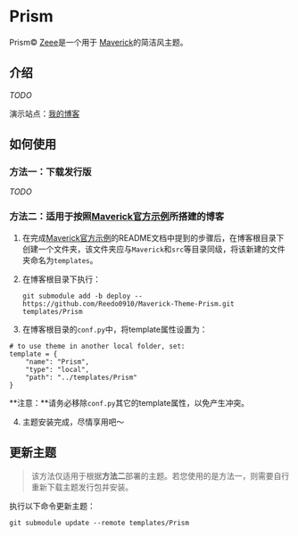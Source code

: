 # Prism

Prism© [Zeee](https://github.com/Reedo0910)是一个用于 [Maverick](https://github.com/AlanDecode/Maverick)的简洁风主题。



## 介绍

*TODO*



演示站点：[我的博客](https://www.akari-mori.com/)



## 如何使用

### 方法一：下载发行版

*TODO*



### 方法二：适用于按照[Maverick官方示例](https://github.com/AlanDecode/Blog-With-GitHub-Boilerplate)所搭建的博客

1. 在完成[Maverick官方示例](https://github.com/AlanDecode/Blog-With-GitHub-Boilerplate)的README文档中提到的步骤后，在博客根目录下创建一个文件夹，该文件夹应与`Maverick`和`src`等目录同级，将该新建的文件夹命名为`templates`。

2. 在博客根目录下执行：

   ```
   git submodule add -b deploy -- https://github.com/Reedo0910/Maverick-Theme-Prism.git templates/Prism
   ```

3. 在博客根目录的`conf.py`中，将template属性设置为：

```
# to use theme in another local folder, set:
template = {
    "name": "Prism",
    "type": "local",
    "path": "../templates/Prism"
}
```

**注意：**请务必移除`conf.py`其它的template属性，以免产生冲突。

4. 主题安装完成，尽情享用吧～



## 更新主题

> 该方法仅适用于根据**方法二**部署的主题。若您使用的是方法一，则需要自行重新下载主题发行包并安装。

执行以下命令更新主题：

```
git submodule update --remote templates/Prism
```